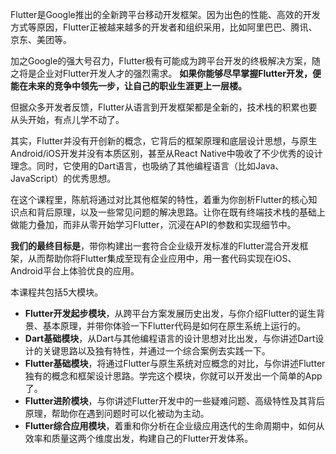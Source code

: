 Flutter是Google推出的全新跨平台移动开发框架。因为出色的性能、高效的开发方式等原因，Flutter正被越来越多的开发者和组织采用，比如阿里巴巴、腾讯、京东、美团等。

加之Google的强大号召力，Flutter极有可能成为跨平台开发的终极解决方案，随之将是企业对Flutter开发人才的强烈需求。 **如果你能够尽早掌握Flutter开发，便能在未来的竞争中领先一步，让自己的职业生涯更上一层楼。**

但据众多开发者反馈，Flutter从语言到开发框架都是全新的，技术栈的积累也要从头开始，有点儿学不动了。

其实，Flutter并没有开创新的概念，它背后的框架原理和底层设计思想，与原生Android/iOS开发并没有本质区别，甚至从React Native中吸收了不少优秀的设计理念。同时，它使用的Dart语言，也吸纳了其他编程语言（比如Java、JavaScript）的优秀思想。

在这个课程里，陈航将通过对比其他框架的特性，着重为你剖析Flutter的核心知识点和背后原理，以及一些常见问题的解决思路。让你在既有终端技术栈的基础上做能力叠加，而非从零开始学习Flutter，沉浸在API的参数和实现细节中。

**我们的最终目标是**，带你构建出一套符合企业级开发标准的Flutter混合开发框架，从而帮助你将Flutter集成至现有企业应用中，用一套代码实现在iOS、Android平台上体验优良的应用。

本课程共包括5大模块。

- **Flutter开发起步模块**，从跨平台方案发展历史出发，与你介绍Flutter的诞生背景、基本原理，并带你体验一下Flutter代码是如何在原生系统上运行的。
- **Dart基础模块**，从Dart与其他编程语言的设计思想对比出发，与你讲述Dart设计的关键思路以及独有特性，并通过一个综合案例去实践一下。
- **Flutter基础模块**，将通过Flutter与原生系统对应概念的对比，与你讲述Flutter独有的概念和框架设计思路。学完这个模块，你就可以开发出一个简单的App了。
- **Flutter进阶模块**，与你讲述Flutter开发中的一些疑难问题、高级特性及其背后原理，帮助你在遇到问题时可以化被动为主动。
- **Flutter综合应用模块**，着重和你分析在企业级应用迭代的生命周期中，如何从效率和质量这两个维度出发，构建自己的Flutter开发体系。